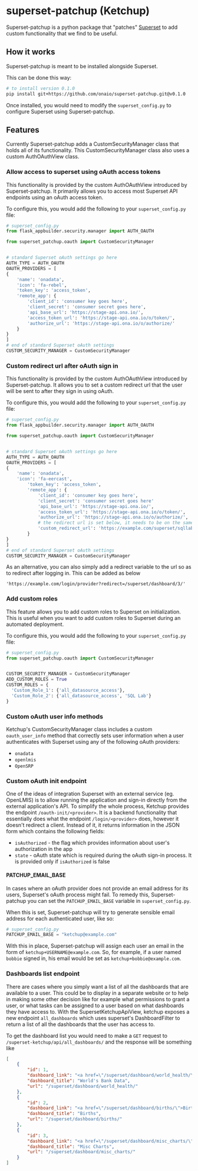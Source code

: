 # superset-patchup (Ketchup)

Superset-patchup is a python package that "patches" [Superset](https://superset.incubator.apache.org/) to add custom functionality that we find to be useful.

## How it works

Superset-patchup is meant to be installed alongside Superset.

This can be done this way:

```sh
# to install version 0.1.0
pip install git+https://github.com/onaio/superset-patchup.git@v0.1.0
```

Once installed, you would need to modify the `superset_config.py` to configure Superset using Superset-patchup.

## Features

Currently Superset-patchup adds a CustomSecurityManager class that holds all of its functionality.  This CustomSecurityManager class also uses a custom AuthOAuthView class.

### Allow access to superset using oAuth access tokens

This functionality is provided by the custom AuthOAuthView introduced by Superset-patchup.  It primarily allows you to access most Superset API endpoints using an oAuth access token.

To configure this, you would add the following to your `superset_config.py` file:

```python
# superset_config.py
from flask_appbuilder.security.manager import AUTH_OAUTH

from superset_patchup.oauth import CustomSecurityManager


# standard Superset oAuth settings go here
AUTH_TYPE = AUTH_OAUTH
OAUTH_PROVIDERS = [
{
    'name': 'onadata',
    'icon': 'fa-rebel',
    'token_key': 'access_token',
    'remote_app': {
        'client_id': 'consumer key goes here',
        'client_secret': 'consumer secret goes here',
        'api_base_url': 'https://stage-api.ona.io/',
        'access_token_url': 'https://stage-api.ona.io/o/token/',
        'authorize_url': 'https://stage-api.ona.io/o/authorize/'
    }
}
]
# end of standard Superset oAuth settings
CUSTOM_SECURITY_MANAGER = CustomSecurityManager
```

### Custom redirect url after oAuth sign in

This functionality is provided by the custom AuthOAuthView introduced by Superset-patchup.  It allows you to set a custom redirect url that the user will be sent to after they sign in using oAuth.

To configure this, you would add the following to your `superset_config.py` file:

```python
# superset_config.py
from flask_appbuilder.security.manager import AUTH_OAUTH

from superset_patchup.oauth import CustomSecurityManager


# standard Superset oAuth settings go here
AUTH_TYPE = AUTH_OAUTH
OAUTH_PROVIDERS = [
{
    'name': 'onadata',
    'icon': 'fa-eercast',
        'token_key': 'access_token',
        'remote_app': {
            'client_id': 'consumer key goes here',
            'client_secret': 'consumer secret goes here'
            'api_base_url': 'https://stage-api.ona.io/',
            'access_token_url': 'https://stage-api.ona.io/o/token/',
            'authorize_url': 'https://stage-api.ona.io/o/authorize/',
            # the redirect url is set below, it needs to be on the same domain as superset
            'custom_redirect_url': 'https://example.com/superset/sqllab'
        }
}
]
# end of standard Superset oAuth settings
CUSTOM_SECURITY_MANAGER = CustomSecurityManager
```

As an alternative, you can also simply add a redirect variable to the url so as to redirect after logging in. This can be added as below

```
'https://example.com/login/provider?redirect=/superset/dashboard/3/'
```

### Add custom roles

This feature allows you to add custom roles to Superset on initialization.  This is useful when you want to add custom roles to Superset during an automated deployment.

To configure this, you would add the following to your `superset_config.py` file:

```python
# superset_config.py
from superset_patchup.oauth import CustomSecurityManager


CUSTOM_SECURITY_MANAGER = CustomSecurityManager
ADD_CUSTOM_ROLES = True
CUSTOM_ROLES = {
  'Custom_Role_1': {'all_datasource_access'},
  'Custom_Role_2': {'all_datasource_access', 'SQL Lab'}
}
```

### Custom oAuth user info methods

Ketchup's CustomSecurityManager class includes a custom `oauth_user_info` method that correctly sets user information when a user authenticates with Superset using any of the following oAuth providers:

- `onadata`
- `openlmis`
- `OpenSRP`

### Custom oAuth init endpoint

One of the ideas of integration Superset with an external service (eg. OpenLMIS) is to allow running the application and sign-in directly from the external application's API. To simplify the whole process, Ketchup provides the endpoint `/oauth-init/<provider>`. It is a backend functionality that essentially does what the endpoint `/login/<provider>` does, however it doesn't redirect a client. Instead of it, it returns information in the JSON form which contains the following fields:

- `isAuthorized` - the flag which provides information about user's authorization in the app
- `state` - oAuth state which is required during the oAuth sign-in process. It is provided only if `isAuthorized` is false

#### PATCHUP_EMAIL_BASE

In cases where an oAuth provider does not provide an email address for its users, Superset's oAuth process might fail.  To remedy this, Superset-patchup you can set the `PATCHUP_EMAIL_BASE` variable in `superset_config.py`.

When this is set, Superset-patchup will try to generate sensible email address for each authenticated user, like so:

```python
# superset_config.py
PATCHUP_EMAIL_BASE = "ketchup@example.com"
```

With this in place, Superset-patchup will assign each user an email in the form of `ketchup+USERNAME@example.com`.  So, for example, if a user named `bobbie` signed in, his email would be set as `ketchup+bobbie@example.com`.

### Dashboards list endpoint
There are cases where you simply want a list of all the dashboards that are available to a user. This could be to display in a separate website or to help in making some other decision like for example what permissions to grant a user, or what tasks can be assigned to a user based on what dashboards they have access to. With the SupersetKetchupApiView, ketchup exposes a new endpoint `all_dashboards` which uses superset's DashboardFilter to return a list of all the dashboards that the user has access to.

To get the dashboard list you would need to make a `GET` request to `/superset-ketchup/api/all_dashboards/` and the response will be something like

```json
[
    {
        "id": 1,
        "dashboard_link": "<a href=\"/superset/dashboard/world_health/\">World&#39;s Bank Data</a>",
        "dashboard_title": "World's Bank Data",
        "url": "/superset/dashboard/world_health/"
    },
    {
        "id": 2,
        "dashboard_link": "<a href=\"/superset/dashboard/births/\">Births</a>",
        "dashboard_title": "Births",
        "url": "/superset/dashboard/births/"
    },
    {
        "id": 3,
        "dashboard_link": "<a href=\"/superset/dashboard/misc_charts/\">Misc Charts</a>",
        "dashboard_title": "Misc Charts",
        "url": "/superset/dashboard/misc_charts/"
    }
]
```
